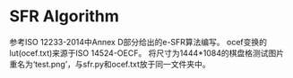 # SFR Algorithm
参考ISO 12233-2014中Annex D部分给出的e-SFR算法编写。
ocef变换的lut(ocef.txt)来源于ISO 14524-OECF。
将尺寸为1444*1084的棋盘格测试图片重名为‘test.png’，与sfr.py和ocef.txt放于同一文件夹中。
